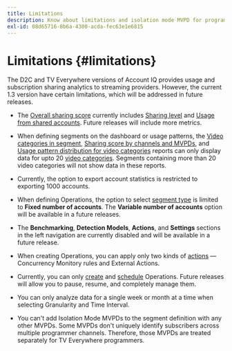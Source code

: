 ```yaml
---
title: Limitations
description: Know about limitations and isolation mode MVPD for programmers in Account IQ.
exl-id: 08d65716-8b6a-4300-acda-fec63e1e6815
---
```

# Limitations {#limitations}

The D2C and TV Everywhere versions of Account IQ provides usage and subscription sharing analytics to streaming providers. However, the current 1.3 version have certain limitations, which will be addressed in future releases.

* The [Overall sharing score](/help/accountiq/data-panels.md#overall-sharing-score) currently includes [Sharing level](/help/accountiq/data-panels.md#sharing-level) and [Usage from shared accounts](/help/accountiq/data-panels.md#usage-from-shared-accounts). Future releases will include more metrics.

* When defining segments on the dashboard or usage patterns, the [Video categories in segment](/help/accountiq/data-panels.md#video-categories-segment), [Sharing score by channels and MVPDs](/help/accountiq/data-panels.md#sharin-score-by-channels-and-mvpds), and [Usage pattern distribution for video categories](/help/accountiq/usage-patterns.md#usage-pattern-dis-video-categories) reports can only display data for upto 20 [video categories](product-concepts.md#video-category-def). Segments containing more than 20 video categories will not show data in these reports.

* Currently, the option to export account statistics is restricted to exporting 1000 accounts.

* When defining Operations, the option to select [segment type](/help/accountiq/operations.md#segment) is limited to **Fixed number of accounts**. The **Variable number of accounts** option will be available in a future releases.

* The **Benchmarking**, **Detection Models**, **Actions**, and **Settings** sections in the left navigation are currently disabled and will be available in a future release.

* When creating Operations, you can apply only two kinds of [actions](/help/accountiq/operations.md#action) — Concurrency Monitory rules and External Actions.

* Currently, you can only [create](/help/accountiq/operations.md#create-new-operation) and [schedule](/help/accountiq/operations.md#schedule) Operations. Future releases will allow you to pause, resume, and completely manage them.

* You can only analyze data for a single week or month at a time when selecting Granularity and Time Interval. 

* You can't add Isolation Mode MVPDs to the segment definition with any other MVPDs. Some MVPDs don't uniquely identify subscribers across multiple programmer channels. Therefore, those MVPDs are treated separately for TV Everywhere programmers.



